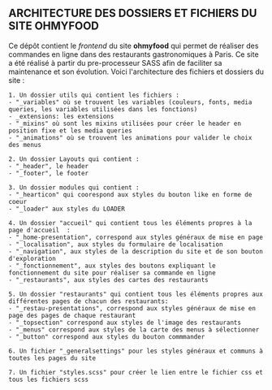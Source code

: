 ## ARCHITECTURE DES DOSSIERS ET FICHIERS DU SITE OHMYFOOD  

Ce dépôt contient le *frontend* du site __ohmyfood__ qui permet de réaliser des commandes en ligne dans des restaurants gastronomiques à Paris.
Ce site a été réalisé à partir du pre-processeur SASS afin de faciliter sa maintenance et son évolution.
Voici l'architecture des fichiers et dossiers du site :  

    1. Un dossier utils qui contient les fichiers :
    - "_variables" où se trouvent les variables (couleurs, fonts, media queries, les variables utilisées dans les fonctions)
    - _extensions: les extensions
    - "_mixins" où sont les mixins utilisées pour créer le header en position fixe et les media queries
    - "_animations" où se trouvent les animations pour valider le choix des menus  

    2. Un dossier Layouts qui contient :
    - "_header", le header
    - "_footer", le footer  

    3. Un dossier modules qui contient :
    - "_hearticon" qui coorespond aux styles du bouton like en forme de coeur
    - "_loader" aux styles du LOADER  

    4. Un dossier "accueil" qui contient tous les éléments propres à la page d'accueil  :
    - "_home-presentation", correspond aux styles généraux de mise en page
    - "_localisation", aux styles du formulaire de localisation
    - "_navigation", aux styles de la description du site et de son bouton d'exploration
    - "_fonctionnement", aux styles des boutons expliquant le fonctionnement du site pour réaliser sa commande en ligne
    - "_restaurants", aux styles des cartes des restaurants  

    5. Un dossier "restaurants" qui contient tous les éléments propres aux différentes pages de chacun des restaurants:
    - "_restau-presentations", correspond aux styles généraux de mise en page des pages de chaque restaurant
    - "_topsection" correspond aux styles de l'image des restaurants 
    - "_menus" correspond aux styles de la carte des menus à sélectionner
    - "_button" correspond aux styles du bouton commmander  

    6. Un fichier "_generalsettings" pour les styles généraux et communs à toutes les pages du site  

    7. Un fichier "styles.scss" pour créer le lien entre le fichier css et tous les fichiers scss  
